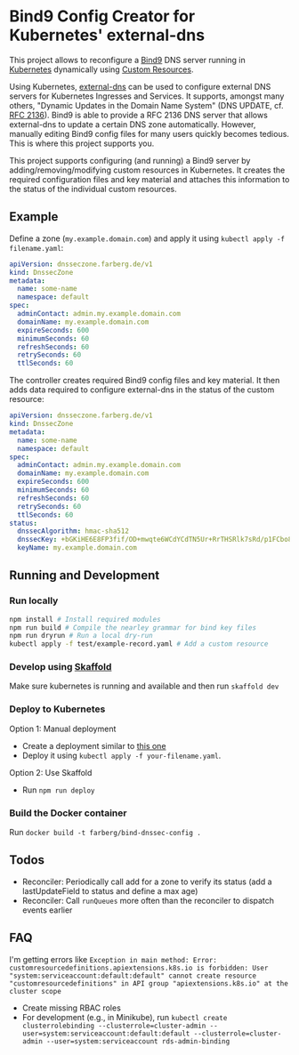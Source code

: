 # Bind9 Config Creator for Kubernetes' external-dns

This project allows to reconfigure a [Bind9](https://www.isc.org/bind/) DNS server running in [Kubernetes](https://kubernetes.io/) dynamically using [Custom Resources](https://kubernetes.io/docs/concepts/extend-kubernetes/api-extension/custom-resources/). 

Using Kubernetes, [external-dns](https://github.com/kubernetes-sigs/external-dns) can be used to configure external DNS servers for Kubernetes Ingresses and Services. It supports, amongst many others, "Dynamic Updates in the Domain Name System" (DNS UPDATE, cf. [RFC 2136](https://tools.ietf.org/html/rfc2136)). Bind9 is able to provide a RFC 2136 DNS server that allows external-dns to update a certain DNS zone automatically. However, manually editing Bind9 config files for many users quickly becomes tedious. This is where this project supports you. 

This project supports configuring (and running) a Bind9 server by adding/removing/modifying custom resources in Kubernetes. It creates the required configuration files and key material and attaches this information to the status of the individual custom resources.

## Example 
Define a zone (`my.example.domain.com`) and apply it using `kubectl apply -f filename.yaml`:

```yaml
apiVersion: dnsseczone.farberg.de/v1
kind: DnssecZone
metadata:
  name: some-name
  namespace: default
spec:
  adminContact: admin.my.example.domain.com
  domainName: my.example.domain.com
  expireSeconds: 600
  minimumSeconds: 60
  refreshSeconds: 60
  retrySeconds: 60
  ttlSeconds: 60
```

The controller creates required Bind9 config files and key material. It then adds data required to configure external-dns in the status of the custom resource:

```yaml
apiVersion: dnsseczone.farberg.de/v1
kind: DnssecZone
metadata:
  name: some-name
  namespace: default
spec:
  adminContact: admin.my.example.domain.com
  domainName: my.example.domain.com
  expireSeconds: 600
  minimumSeconds: 60
  refreshSeconds: 60
  retrySeconds: 60
  ttlSeconds: 60
status:
  dnssecAlgorithm: hmac-sha512
  dnssecKey: +bGKiHE6E8FP3fif/OD+mwqte6WCdYCdTN5Ur+RrTHSRlk7sRd/p1FCbo8aqP4Oc5nt5sCaBJCLfHi/zSa9jRA==
  keyName: my.example.domain.com
```

## Running and Development

### Run locally

```bash
npm install # Install required modules
npm run build # Compile the nearley grammar for bind key files
npm run dryrun # Run a local dry-run
kubectl apply -f test/example-record.yaml # Add a custom resource
```

### Develop using [Skaffold](https://skaffold.dev/)

Make sure kubernetes is running and available and then run `skaffold dev`

### Deploy to Kubernetes

Option 1: Manual deployment
- Create a deployment similar to [this one](k8s/k8s-deployment.yaml)
- Deploy it using `kubectl apply -f your-filename.yaml`.

Option 2: Use Skaffold
- Run `npm run deploy`

### Build the Docker container

Run `docker build -t farberg/bind-dnssec-config .`

## Todos

- Reconciler: Periodically call add for a zone to verify its status (add a lastUpdateField to status and define a max age)
- Reconciler: Call `runQueues` more often than the reconciler to dispatch events earlier

## FAQ

I'm getting errors like `Exception in main method: Error: customresourcedefinitions.apiextensions.k8s.io is forbidden: User "system:serviceaccount:default:default" cannot create resource "customresourcedefinitions" in API group "apiextensions.k8s.io" at the cluster scope`
- Create missing RBAC roles
- For development (e.g., in Minikube), run `kubectl create clusterrolebinding --clusterrole=cluster-admin --user=system:serviceaccount:default:default --clusterrole=cluster-admin --user=system:serviceaccount rds-admin-binding`
